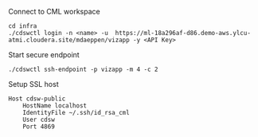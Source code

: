 


Connect to CML workspace
```
cd infra
./cdswctl login -n <name> -u  https://ml-18a296af-d86.demo-aws.ylcu-atmi.cloudera.site/mdaeppen/vizapp -y <API Key>
```
Start secure endpoint
```
./cdswctl ssh-endpoint -p vizapp -m 4 -c 2
```

Setup SSL host
```
Host cdsw-public
    HostName localhost
    IdentityFile ~/.ssh/id_rsa_cml
    User cdsw
    Port 4869
```